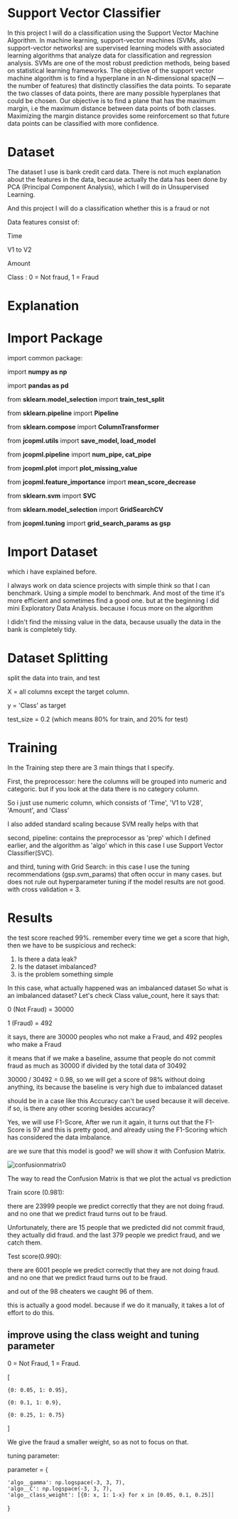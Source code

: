 # Support Vector Classifier

In this project I will do a classification using the Support Vector Machine Algorithm. In machine learning, support-vector machines (SVMs, also support-vector networks) are supervised learning models with associated learning algorithms that analyze data for classification and regression analysis. SVMs are one of the most robust prediction methods, being based on statistical learning frameworks. The objective of the support vector machine algorithm is to find a hyperplane in an N-dimensional space(N — the number of features) that distinctly classifies the data points. To separate the two classes of data points, there are many possible hyperplanes that could be chosen. Our objective is to find a plane that has the maximum margin, i.e the maximum distance between data points of both classes. Maximizing the margin distance provides some reinforcement so that future data points can be classified with more confidence.

# Dataset
The dataset I use is bank credit card data. There is not much explanation about the features in the data, because actually the data has been done by PCA (Principal Component Analysis), which I will do in Unsupervised Learning.

And this project I will do a classification whether this is a fraud or not

Data features consist of:

Time

V1 to V2

Amount

Class : 0 = Not fraud, 1 = Fraud

# Explanation
# Import Package

import common package:

import **numpy as np**

import **pandas as pd**


from **sklearn.model_selection** import **train_test_split**

from **sklearn.pipeline** import **Pipeline**

from **sklearn.compose** import **ColumnTransformer**


from **jcopml.utils** import **save_model, load_model**

from **jcopml.pipeline** import **num_pipe, cat_pipe**

from **jcopml.plot** import **plot_missing_value**

from **jcopml.feature_importance** import **mean_score_decrease**

from **sklearn.svm** import **SVC**

from **sklearn.model_selection** import **GridSearchCV**

from **jcopml.tuning** import **grid_search_params as gsp**


# Import Dataset
which i have explained before.

I always work on data science projects with simple think so that I can benchmark. Using a simple model to benchmark. And most of the time it's more efficient and sometimes find a good one. but at the beginning I did mini Exploratory Data Analysis. because i focus more on the algorithm

I didn't find the missing value in the data, because usually the data in the bank is completely tidy.

# Dataset Splitting
split the data into train, and test

X = all columns except the target column.

y = 'Class' as target

test_size = 0.2 (which means 80% for train, and 20% for test)

# Training
In the Training step there are 3 main things that I specify.

First, the preprocessor: here the columns will be grouped into numeric and categoric.
but if you look at the data there is no category column.

So i just use numeric column, which consists of 'Time', 'V1 to V28', 'Amount', and 'Class'

I also added standard scaling because SVM really helps with that

second, pipeline: contains the preprocessor as 'prep' which I defined earlier, and the algorithm as 'algo' which in this case I use Support Vector Classifier(SVC).

and third, tuning with Grid Search: in this case I use the tuning recommendations (gsp.svm_params) that often occur in many cases. but does not rule out hyperparameter tuning if the model results are not good. with cross validation = 3.

# Results
the test score reached 99%. remember every time we get a score that high, then we have to be suspicious and recheck:

1. Is there a data leak?
2. Is the dataset imbalanced?
3. is the problem something simple

In this case, what actually happened was an imbalanced dataset
So what is an imbalanced dataset? Let's check Class value_count, here it says that:

0 (Not Fraud)  = 30000

1 (Fraud)      = 492

it says, there are 30000 peoples who not make a Fraud, and 492 peoples who make a Fraud

it means that if we make a baseline, assume that people do not commit fraud as much as 30000 if divided by the total data of 30492

30000 / 30492 = 0.98, so we will get a score of 98% without doing anything, its because the baseline is very high due to imbalanced dataset

should be in a case like this Accuracy can't be used because it will deceive. if so, is there any other scoring besides accuracy?

Yes, we will use F1-Score, After we run it again, it turns out that the F1-Score is 97 and this is pretty good, and already using the F1-Scoring which has considered the data imbalance.

are we sure that this model is good? we will show it with Confusion Matrix.

![confusionmatrix0](https://user-images.githubusercontent.com/86812576/165972874-bae85f11-275d-4bc3-ba39-f44417719913.png)


The way to read the Confusion Matrix is ​​that we plot the actual vs prediction

Train score (0.981): 

there are 23999 people we predict correctly that they are not doing fraud.
and no one that we predict fraud turns out to be fraud. 

Unfortunately, there are 15 people that we predicted did not commit fraud, they actually did fraud. and the last 379 people we predict fraud, and we catch them.

Test score(0.990):

there are 6001 people we predict correctly that they are not doing fraud.
and no one that we predict fraud turns out to be fraud.

and out of the 98 cheaters we caught 96 of them.

this is actually a good model. because if we do it manually, it takes a lot of effort to do this.


## improve using the class weight and tuning parameter
0 = Not Fraud, 1 = Fraud. 

[

    {0: 0.05, 1: 0.95},

    {0: 0.1, 1: 0.9},

    {0: 0.25, 1: 0.75}
]    
 

We give the fraud a smaller weight, so as not to focus on that.

tuning parameter:


parameter = {

    'algo__gamma': np.logspace(-3, 3, 7),
    'algo__C': np.logspace(-3, 3, 7),
    'algo__class_weight': [{0: x, 1: 1-x} for x in [0.05, 0.1, 0.25]]
}

